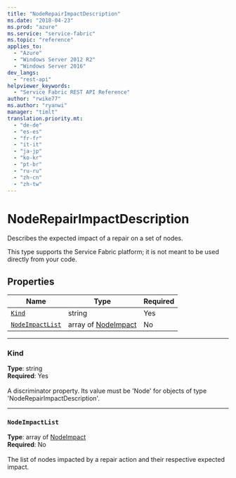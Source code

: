 ```yaml
---
title: "NodeRepairImpactDescription"
ms.date: "2018-04-23"
ms.prod: "azure"
ms.service: "service-fabric"
ms.topic: "reference"
applies_to: 
  - "Azure"
  - "Windows Server 2012 R2"
  - "Windows Server 2016"
dev_langs: 
  - "rest-api"
helpviewer_keywords: 
  - "Service Fabric REST API Reference"
author: "rwike77"
ms.author: "ryanwi"
manager: "timlt"
translation.priority.mt: 
  - "de-de"
  - "es-es"
  - "fr-fr"
  - "it-it"
  - "ja-jp"
  - "ko-kr"
  - "pt-br"
  - "ru-ru"
  - "zh-cn"
  - "zh-tw"
---
```

# NodeRepairImpactDescription

Describes the expected impact of a repair on a set of nodes.

This type supports the Service Fabric platform; it is not meant to be used directly from your code.


## Properties
| Name | Type | Required |
| --- | --- | --- |
| [`Kind`](#kind) | string | Yes |
| [`NodeImpactList`](#nodeimpactlist) | array of [NodeImpact](sfclient-model-nodeimpact.md) | No |

____
### Kind
__Type__: string <br/>
__Required__: Yes <br/>
<br/>
A discriminator property. Its value must be 'Node' for objects of type 'NodeRepairImpactDescription'.

____
### `NodeImpactList`
__Type__: array of [NodeImpact](sfclient-model-nodeimpact.md) <br/>
__Required__: No<br/>
<br/>
The list of nodes impacted by a repair action and their respective expected impact.
